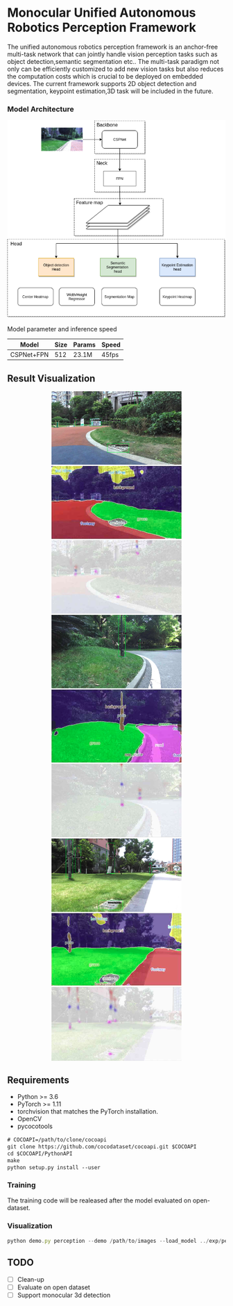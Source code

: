 # Monocular Unified Autonomous Robotics Perception Framework

The unified autonomous robotics perception framework is an anchor-free multi-task network that can jointly handle vision perception tasks such as object detection,semantic segmentation etc.. The multi-task paradigm not only can be efficiently customized to add new vision tasks but also reduces the computation costs which is crucial to be deployed on embedded devices. The current framework supports 2D object detection and segmentation, keypoint estimation,3D task will be included in the future.

### Model Architecture

![image](https://github.com/Jumponthemoon/Unified_Robotic_perception/blob/main/result/Model%20architecture.png)

Model parameter and inference speed

| Model | Size | Params | Speed |
| --- | --- | --- | --- |
| CSPNet+FPN | 512 | 23.1M | 45fps |

## Result **Visualization**


<div align=center>
<img src="https://github.com/Jumponthemoon/Unified_Robotic_perception/blob/main/result/det1.png" width="300" />            <img src="https://github.com/Jumponthemoon/Unified_Robotic_perception/blob/main/result/seg1.png" width="300" />            <img src="https://github.com/Jumponthemoon/Unified_Robotic_perception/blob/main/result/point1.png" width="300" />
</div>

<div align=center>
<img src="https://github.com/Jumponthemoon/Unified_Robotic_perception/blob/main/result/det2.png" width="300" />            <img src="https://github.com/Jumponthemoon/Unified_Robotic_perception/blob/main/result/seg2.png" width="300" />            <img src="https://github.com/Jumponthemoon/Unified_Robotic_perception/blob/main/result/point2.png" width="300" />
</div>

<div align=center>
<img src="https://github.com/Jumponthemoon/Unified_Robotic_perception/blob/main/result/det3.png" width="300" />            <img src="https://github.com/Jumponthemoon/Unified_Robotic_perception/blob/main/result/seg3.png" width="300" />            <img src="https://github.com/Jumponthemoon/Unified_Robotic_perception/blob/main/result/point3.png" width="300" />
</div>

## **Requirements**

- Python >= 3.6
- PyTorch >= 1.11
- torchvision that matches the PyTorch installation.
- OpenCV
- pycocotools

```
# COCOAPI=/path/to/clone/cocoapi
git clone https://github.com/cocodataset/cocoapi.git $COCOAPI
cd $COCOAPI/PythonAPI
make
python setup.py install --user
```

### **Training**

The training code will be realeased after the model evaluated on open-dataset.

### **Visualization**

```jsx
python demo.py perception --demo /path/to/images --load_model ../exp/perception/0920_mat/model_last.pth --save_folder path/to/save --debug 4  
```

## TODO

- [ ]  Clean-up
- [ ]  Evaluate on open dataset
- [ ]  Support monocular 3d detection
